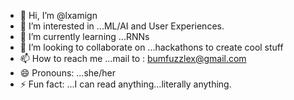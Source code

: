 - 👋 Hi, I’m @lxamign
- 👀 I’m interested in ...ML/AI and User Experiences.
- 🌱 I’m currently learning ...RNNs
- 💞️ I’m looking to collaborate on ...hackathons to create cool stuff 
- 📫 How to reach me ...mail to : bumfuzzlex@gmail.com
- 😄 Pronouns: ...she/her
- ⚡ Fun fact: ...I can read anything...literally anything. 

<!---
lxamign/lxamign is a ✨ special ✨ repository because its `README.md` (this file) appears on your GitHub profile.
You can click the Preview link to take a look at your changes.
--->
